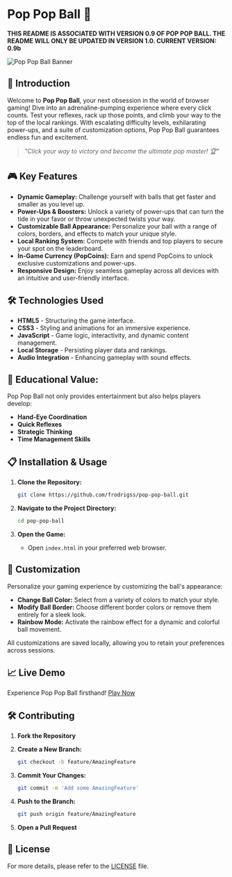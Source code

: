 # Pop Pop Ball 🔴

**THIS README IS ASSOCIATED WITH VERSION 0.9 OF POP POP BALL. THE README WILL ONLY BE UPDATED IN VERSION 1.0. CURRENT VERSION: 0.9b**

![Pop Pop Ball Banner](media/Pop-Pop-Ball.gif)

## 🚀 Introduction

Welcome to **Pop Pop Ball**, your next obsession in the world of browser gaming! Dive into an adrenaline-pumping experience where every click counts. Test your reflexes, rack up those points, and climb your way to the top of the local rankings. With escalating difficulty levels, exhilarating power-ups, and a suite of customization options, Pop Pop Ball guarantees endless fun and excitement.

> _"Click your way to victory and become the ultimate pop master! 🏆"_

## 🎮 Key Features

- **Dynamic Gameplay:** Challenge yourself with balls that get faster and smaller as you level up.
- **Power-Ups & Boosters:** Unlock a variety of power-ups that can turn the tide in your favor or throw unexpected twists your way.
- **Customizable Ball Appearance:** Personalize your ball with a range of colors, borders, and effects to match your unique style.
- **Local Ranking System:** Compete with friends and top players to secure your spot on the leaderboard.
- **In-Game Currency (PopCoins):** Earn and spend PopCoins to unlock exclusive customizations and power-ups.
- **Responsive Design:** Enjoy seamless gameplay across all devices with an intuitive and user-friendly interface.

## 🛠️ Technologies Used

- **HTML5** - Structuring the game interface.
- **CSS3** - Styling and animations for an immersive experience.
- **JavaScript** - Game logic, interactivity, and dynamic content management.
- **Local Storage** - Persisting player data and rankings.
- **Audio Integration** - Enhancing gameplay with sound effects.

## 🎯 Educational Value:

Pop Pop Ball not only provides entertainment but also helps players develop:

- **Hand-Eye Coordination**
- **Quick Reflexes**
- **Strategic Thinking**
- **Time Management Skills**

## 📋 Installation & Usage

1. **Clone the Repository:**

   ```bash
   git clone https://github.com/frodrigss/pop-pop-ball.git
   ```

2. **Navigate to the Project Directory:**

   ```bash
   cd pop-pop-ball
   ```

3. **Open the Game:**

   - Open `index.html` in your preferred web browser.

## 🎨 Customization

Personalize your gaming experience by customizing the ball's appearance:

- **Change Ball Color:** Select from a variety of colors to match your style.
- **Modify Ball Border:** Choose different border colors or remove them entirely for a sleek look.
- **Rainbow Mode:** Activate the rainbow effect for a dynamic and colorful ball movement.

All customizations are saved locally, allowing you to retain your preferences across sessions.

## 📈 Live Demo

Experience Pop Pop Ball firsthand! [Play Now](https://pop-pop-ball.vercel.app/)

## 🛠️ Contributing

1. **Fork the Repository**
2. **Create a New Branch:**

   ```bash
   git checkout -b feature/AmazingFeature
   ```

3. **Commit Your Changes:**

   ```bash
   git commit -m 'Add some AmazingFeature'
   ```

4. **Push to the Branch:**

   ```bash
   git push origin feature/AmazingFeature
   ```

5. **Open a Pull Request**

## 📄 License

For more details, please refer to the [LICENSE](LICENSE.md)
file.
